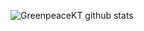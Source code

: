 ![GreenpeaceKT github stats](https://github-readme-stats.vercel.app/api?username=GreenpeaceKT&count_private=true)

